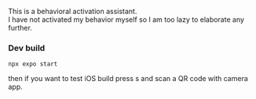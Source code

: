 This is a behavioral activation assistant.  
I have not activated my behavior myself so I am too lazy to elaborate any further.  
  
### Dev build  

```
npx expo start
```

then if you want to test iOS build press s and scan a QR code with camera app.
